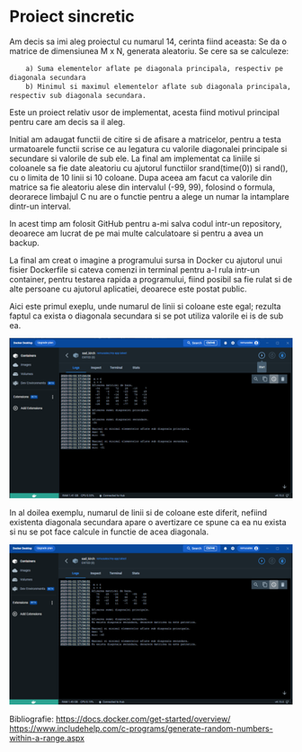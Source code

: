 # Proiect sincretic 

Am decis sa imi aleg proiectul cu numarul 14, cerinta fiind aceasta: 
Se da o matrice de dimensiunea M x N, generata aleatoriu. Se cere sa se calculeze: 

		a) Suma elementelor aflate pe diagonala principala, respectiv pe diagonala secundara			
		b) Minimul si maximul elementelor aflate sub diagonala principala, respectiv sub diagonala secundara.


Este un proiect relativ usor de implementat, acesta fiind motivul principal pentru care am decis sa il aleg.

Initial am adaugat functii de citire si de afisare a matricelor, pentru a testa urmatoarele functii scrise ce au legatura
cu valorile diagonalei principale si secundare si valorile de sub ele. La final am implementat ca liniile si coloanele sa
fie date aleatoriu cu ajutorul functiilor srand(time(0)) si rand(), cu o limita de 10 linii si 10 coloane. Dupa aceea am 
facut ca valorile din matrice sa fie aleatoriu alese din intervalul (-99, 99), folosind o formula, deorarece limbajul C nu 
are o functie pentru a alege un numar la intamplare dintr-un interval.

In acest timp am folosit GitHub pentru a-mi salva codul intr-un repository, deoarece am lucrat de pe mai multe calculatoare
si pentru a avea un backup.

La final am creat o imagine a programului sursa in Docker cu ajutorul unui fisier Dockerfile si cateva comenzi in terminal
pentru a-l rula intr-un container, pentru testarea rapida a programului, fiind posibil sa fie rulat si de alte persoane cu 
ajutorul aplicatiei, deoarece este postat public.

Aici este primul exeplu, unde numarul de linii si coloane este egal; rezulta faptul ca exista o diagonala secundara si se
pot utiliza valorile ei is de sub ea.

![My Image](img/test1.png)


In al doilea exemplu, numarul de linii si de coloane este diferit, nefiind existenta diagonala secundara apare o avertizare
ce spune ca ea nu exista si nu se pot face calcule in functie de acea diagonala.

![My Image](img/test2.png)


Bibliografie:
https://docs.docker.com/get-started/overview/
https://www.includehelp.com/c-programs/generate-random-numbers-within-a-range.aspx